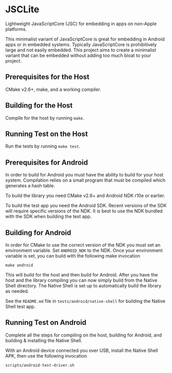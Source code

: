 # JSCLite

Lightweight JavaScriptCore (JSC) for embedding in apps on non-Apple
platforms.

This minimalist variant of JavaScriptCore is great for embedding in
Android apps or in embedded systems. Typically JavaScriptCore is
prohibitively large and not easily embedded. This project aims to
create a minimalist variant that can be embedded without adding too
much bloat to your project.

<!-- Insert libjs.so size table each Android architecture. -->


## Prerequisites for the Host

CMake v2.6+, make, and a working compiler.


## Building for the Host

Compile for the host by running `make`.


## Running Test on the Host

Run the tests by running `make test`.


## Prerequisites for Android

In order to build for Android you must have the ability to build for
your host system. Compilation relies on a small program that must be
compiled which generates a hash table.

To build the library you need CMake v2.6+ and Android NDK r10e or
earlier.

To build the test app you need the Android SDK. Recent versions of the
SDK will require specific versions of the NDK. It is best to use the
NDK bundled with the SDK when building the test app.


## Building for Android

In order for CMake to use the correct version of the NDK you must set
an environment variable. Set `ANDROID_NDK` to the NDK. Once your
environment variable is set, you can build with the following make
invocation

    make android

This will build for the host and then build for Android. After you
have the host and the library compiling you can now simply build from
the Native Shell directory. The Native Shell is set up to
automatically build the library as needed.

See the `README.md` file in `tests/android/native-shell` for building
the Native Shell test app.


## Running Test on Android

Complete all the steps for compiling on the host, building for
Android, and building & installing the Native Shell.

With an Android device connected you over USB, install the Native Shell
APK, then use the following invocation

    scripts/android-test-driver.sh
